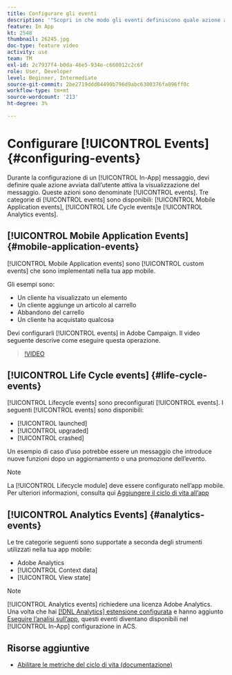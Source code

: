 ```yaml
---
title: Configurare gli eventi
description: '"Scopri in che modo gli eventi definiscono quale azione avviata dall’utente attiverà un messaggio in-app da visualizzare. "'
feature: In App
kt: 2548
thumbnail: 26245.jpg
doc-type: feature video
activity: use
team: TM
exl-id: 2c7937f4-b0da-46e5-934e-c660012c2c6f
role: User, Developer
level: Beginner, Intermediate
source-git-commit: 2be2719ddd84490b796d9abc6300376fa896ff0c
workflow-type: tm+mt
source-wordcount: '213'
ht-degree: 3%

---
```


# Configurare [!UICONTROL Events] {#configuring-events}

Durante la configurazione di un [!UICONTROL In-App] messaggio, devi definire quale azione avviata dall’utente attiva la visualizzazione del messaggio. Queste azioni sono denominate [!UICONTROL events]. Tre categorie di [!UICONTROL events] sono disponibili: [!UICONTROL Mobile Application events], [!UICONTROL Life Cycle events]e [!UICONTROL Analytics events].

## [!UICONTROL Mobile Application Events] {#mobile-application-events}

[!UICONTROL Mobile Application events] sono [!UICONTROL custom events] che sono implementati nella tua app mobile.

Gli esempi sono:

* Un cliente ha visualizzato un elemento
* Un cliente aggiunge un articolo al carrello
* Abbandono del carrello
* Un cliente ha acquistato qualcosa

Devi configurarli [!UICONTROL events] in Adobe Campaign. Il video seguente descrive come eseguire questa operazione.

>[!VIDEO](https://video.tv.adobe.com/v/26245?quality=12)

## [!UICONTROL Life Cycle events] {#life-cycle-events}

[!UICONTROL Lifecycle events] sono preconfigurati [!UICONTROL events]. I seguenti [!UICONTROL events] sono disponibili:

* [!UICONTROL launched]
* [!UICONTROL upgraded]
* [!UICONTROL crashed]

Un esempio di caso d’uso potrebbe essere un messaggio che introduce nuove funzioni dopo un aggiornamento o una promozione dell’evento.

>[!NOTE]
>
>La [!UICONTROL Lifecycle module] deve essere configurato nell’app mobile. Per ulteriori informazioni, consulta qui [Aggiungere il ciclo di vita all’app](https://aep-sdks.gitbook.io/docs/using-mobile-extensions/mobile-core/lifecycle)

## [!UICONTROL Analytics Events] {#analytics-events}

Le tre categorie seguenti sono supportate a seconda degli strumenti utilizzati nella tua app mobile:

* Adobe Analytics
* [!UICONTROL Context data]
* [!UICONTROL View state]

>[!NOTE]
>
>[!UICONTROL Analytics events] richiedere una licenza Adobe Analytics. Una volta che hai [[!DNL Analytics] estensione configurata](https://aep-sdks.gitbook.io/docs/using-mobile-extensions/adobe-analytics#configure-analytics-extension-in-launch) e hanno aggiunto [Eseguire l’analisi sull’app](https://aep-sdks.gitbook.io/docs/using-mobile-extensions/adobe-analytics#add-analytics-to-your-app), questi eventi diventano disponibili nel [!UICONTROL In-App] configurazione in ACS.

## Risorse aggiuntive

* [Abilitare le metriche del ciclo di vita (documentazione)](https://aep-sdks.gitbook.io/docs/getting-started/initialize-the-sdk#enable-lifecycle-metrics)
